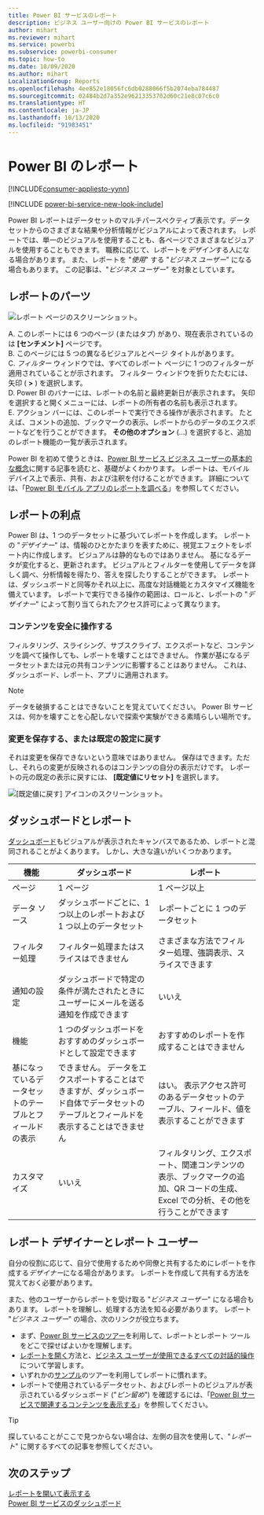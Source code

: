 ```yaml
---
title: Power BI サービスのレポート
description: ビジネス ユーザー向けの Power BI サービスのレポート
author: mihart
ms.reviewer: mihart
ms.service: powerbi
ms.subservice: powerbi-consumer
ms.topic: how-to
ms.date: 10/09/2020
ms.author: mihart
LocalizationGroup: Reports
ms.openlocfilehash: 4ee852e18056fc6db0288066f5b2074eba784487
ms.sourcegitcommit: 02484b2d7a352e96213353702d60c21e8c07c6c0
ms.translationtype: HT
ms.contentlocale: ja-JP
ms.lasthandoff: 10/13/2020
ms.locfileid: "91983451"
---
```

# <a name="reports-in-power-bi"></a>Power BI のレポート

[!INCLUDE[consumer-appliesto-yynn](../includes/consumer-appliesto-yyn.md)]

[!INCLUDE [power-bi-service-new-look-include](../includes/power-bi-service-new-look-include.md)]

Power BI レポートはデータセットのマルチパースペクティブ表示です。データセットからのさまざまな結果や分析情報がビジュアルによって表されます。  レポートでは、単一のビジュアルを使用することも、各ページでさまざまなビジュアルを使用することもできます。 職務に応じて、レポートを*デザイン*する人になる場合があります。 また、レポートを "*使用*" する "*ビジネス ユーザー*" になる場合もあります。 この記事は、"*ビジネス ユーザー*" を対象としています。

## <a name="the-parts-of-a-report"></a>レポートのパーツ

![レポート ページのスクリーンショット。](./media/end-user-reports/power-bi-report.png)

A. このレポートには 6 つのページ (またはタブ) があり、現在表示されているのは **[センチメント]** ページです。    
B. このページには 5 つの異なるビジュアルとページ タイトルがあります。    
C. *フィルター* ウィンドウでは、すべてのレポート ページに 1 つのフィルターが適用されていることが示されます。 フィルター ウィンドウを折りたたむには、矢印 ( **>** ) を選択します。    
D. Power BI のバナーには、レポートの名前と最終更新日が表示されます。 矢印を選択すると開くメニューには、レポートの所有者の名前も表示されます。    
E. アクション バーには、このレポートで実行できる操作が表示されます。  たとえば、コメントの追加、ブックマークの表示、レポートからのデータのエクスポートなどを行うことができます。  **その他のオプション** (...) を選択すると、追加のレポート機能の一覧が表示されます。    

Power BI を初めて使うときは、[Power BI サービス ビジネス ユーザーの基本的な概念](end-user-basic-concepts.md)に関する記事を読むと、基礎がよくわかります。 レポートは、モバイル デバイス上で表示、共有、および注釈を付けることができます。 詳細については、「[Power BI モバイル アプリのレポートを調べる](mobile/mobile-reports-in-the-mobile-apps.md)」を参照してください。

## <a name="advantages-of-reports"></a>レポートの利点

Power BI は、1 つのデータセットに基づいてレポートを作成します。 レポートの "*デザイナー*" は、情報のひとかたまりを表すために、視覚エフェクトをレポート内に作成します。 ビジュアルは静的なものではありません。  基になるデータが変化すると、更新されます。 ビジュアルとフィルターを使用してデータを詳しく調べ、分析情報を得たり、答えを探したりすることができます。 レポートは、ダッシュボードと同等かそれ以上に、高度な対話機能とカスタマイズ機能を備えています。 レポートで実行できる操作の範囲は、ロールと、レポートの "*デザイナー*" によって割り当てられたアクセス許可によって異なります。

### <a name="safely-interact-with-content"></a>コンテンツを安全に操作する

フィルタリング、スライシング、サブスクライブ、エクスポートなど、コンテンツを調べて操作しても、レポートを壊すことはできません。 作業が基になるデータセットまたは元の共有コンテンツに影響することはありません。 これは、ダッシュボード、レポート、アプリに適用されます。

> [!NOTE]
> データを破損することはできないことを覚えていてください。 Power BI サービスは、何かを壊すことを心配しないで探索や実験ができる素晴らしい場所です。

### <a name="save-your-changes-or-revert-to-the-default-settings"></a>変更を保存する、または既定の設定に戻す

それは変更を保存できないという意味ではありません。 保存はできます。ただし、それらの変更が反映されるのはコンテンツの自分の表示だけです。 レポートの元の既定の表示に戻すには、 **[既定値にリセット]** を選択します。

![[既定値に戻す] アイコンのスクリーンショット。](./media/end-user-reports/power-bi-reset.png)

## <a name="dashboards-versus-reports"></a>ダッシュボードとレポート

[ダッシュボード](end-user-dashboards.md)もビジュアルが表示されたキャンバスであるため、レポートと混同されることがよくあります。 しかし、大きな違いがいくつかあります。  

| **機能** | **ダッシュボード** | **レポート** |
| --- | --- | --- |
| ページ |1 ページ |1 ページ以上 |
| データ ソース |ダッシュボードごとに、1 つ以上のレポートおよび 1 つ以上のデータセット |レポートごとに 1 つのデータセット |
| フィルター処理 |フィルター処理またはスライスはできません |さまざまな方法でフィルター処理、強調表示、スライスできます |
| 通知の設定 |ダッシュボードで特定の条件が満たされたときにユーザーにメールを送る通知を作成できます |いいえ |
| 機能 |1 つのダッシュボードをおすすめのダッシュボードとして設定できます |おすすめのレポートを作成することはできません |
| 基になっているデータセットのテーブルとフィールドの表示 |できません。 データをエクスポートすることはできますが、ダッシュボード自体でデータセットのテーブルとフィールドを表示することはできません |はい。 表示アクセス許可のあるデータセットのテーブル、フィールド、値を表示することができます |
| カスタマイズ |いいえ  |フィルタリング、エクスポート、関連コンテンツの表示、ブックマークの追加、QR コードの生成、Excel での分析、その他を行うことができます |

<!--| Available in Power BI Desktop |No |Yes, can create and view reports in Desktop |
| Pinning |Can pin existing visuals (tiles) only from current dashboard to your other dashboards |Can pin visuals (as tiles) to any of your dashboards. Can pin entire report pages to any of your dashboards. | -->

## <a name="report-designers-and-report-users"></a>レポート デザイナーとレポート ユーザー

自分の役割に応じて、自分で使用するためや同僚と共有するためにレポートを作成する*デザイナー*になる場合があります。 レポートを作成して共有する方法を覚えておく必要があります。

また、他のユーザーからレポートを受け取る "*ビジネス ユーザー*" になる場合もあります。 レポートを理解し、処理する方法を知る必要があります。 レポート "*ビジネス ユーザー*" の場合、次のリンクが役立ちます。

* まず、[Power BI サービスのツアー](end-user-basic-concepts.md)を利用して、レポートとレポート ツールをどこで探せばよいかを理解します。
* [レポートを開く](end-user-report-open.md)方法と、[ビジネス ユーザーが使用できるすべての対話的操作](end-user-reading-view.md)について学習します。
* いずれかの[サンプル](../create-reports/sample-tutorial-connect-to-the-samples.md)のツアーを利用してレポートに慣れます。  
* レポートで使用されているデータセット、およびレポートのビジュアルが表示されているダッシュボード ("*ピン留め*") を確認するには、「[Power BI サービスで関連するコンテンツを表示する](end-user-related.md)」を参照してください。

> [!TIP]
> 探していることがここで見つからない場合は、左側の目次を使用して、"*レポート*" に関するすべての記事を参照してください。

## <a name="next-steps"></a>次のステップ

[レポートを開いて表示する](end-user-report-open.md)    
[Power BI サービスのダッシュボード](end-user-dashboards.md)

